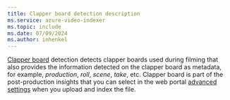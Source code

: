 ```yaml
---
title: Clapper board detection description
ms.service: azure-video-indexer
ms.topic: include
ms.date: 07/09/2024
ms.author: inhenkel
---
```


[Clapper board](https://en.wikipedia.org/wiki/Clapperboard) detection detects clapper boards used during filming that also provides the information detected on the clapper board as metadata, for example, *production*, *roll*, *scene*, *take*, etc. Clapper board is part of the post-production insights that you can select in the web portal [advanced settings](../indexing-configuration-guide.md?#advanced-settings) when you upload and index the file.
